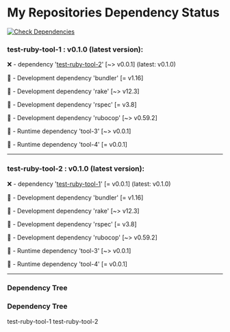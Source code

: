 # My Repositories Dependency Status

[![Check Dependencies](https://github.com/rumannotkazi/rkazi-actions/actions/workflows/check-dependencies-old.yml/badge.svg)](https://github.com/rumannotkazi/rkazi-actions/actions/workflows/check-dependencies-old.yml)
### test-ruby-tool-1 : v0.1.0 (latest version): 

❌ -  dependency '[test-ruby-tool-2](https://github.com/rumannotkazi/test-ruby-tool-2)' [~> v0.0.1] (latest: v0.1.0)

🔵 - Development dependency 'bundler' [= v1.16]

🔵 - Development dependency 'rake' [~> v12.3]

🔵 - Development dependency 'rspec' [= v3.8]

🔵 - Development dependency 'rubocop' [~> v0.59.2]

🔵 - Runtime dependency 'tool-3' [~> v0.0.1]

🔵 - Runtime dependency 'tool-4' [= v0.0.1]

--------------------------------------------

### test-ruby-tool-2 : v0.1.0 (latest version): 

❌ -  dependency '[test-ruby-tool-1](https://github.com/rumannotkazi/test-ruby-tool-1)' [= v0.0.1] (latest: v0.1.0)

🔵 - Development dependency 'bundler' [= v1.16]

🔵 - Development dependency 'rake' [~> v12.3]

🔵 - Development dependency 'rspec' [= v3.8]

🔵 - Development dependency 'rubocop' [~> v0.59.2]

🔵 - Runtime dependency 'tool-3' [~> v0.0.1]

🔵 - Runtime dependency 'tool-4' [= v0.0.1]

--------------------------------------------

### Dependency Tree 



### Dependency Tree 

test-ruby-tool-1 
test-ruby-tool-2 
